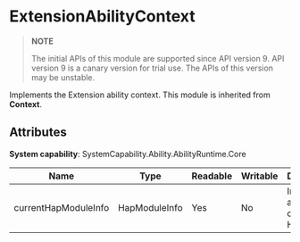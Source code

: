 # ExtensionAbilityContext

> **NOTE**<br/>
>
> The initial APIs of this module are supported since API version 9. API version 9 is a canary version for trial use. The APIs of this version may be unstable.


Implements the Extension ability context. This module is inherited from **Context**.


## Attributes

**System capability**: SystemCapability.Ability.AbilityRuntime.Core

| Name| Type| Readable| Writable| Description| 
| -------- | -------- | -------- | -------- | -------- |
| currentHapModuleInfo | HapModuleInfo | Yes| No| Information about the current HAP file. | 
